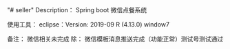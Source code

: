 "# seller" 
Description：
	Spring boot 微信点餐系统


使用工具：
	eclipse：Version: 2019-09 R (4.13.0)
	window7
	
	
备注：
	微信相关未完成
	除：
		微信模板消息推送完成（功能正常）测试号测试通过
		
		
